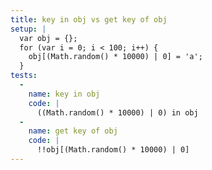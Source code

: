 ```yaml
---
title: key in obj vs get key of obj
setup: |
  var obj = {};
  for (var i = 0; i < 100; i++) {
    obj[(Math.random() * 10000) | 0] = 'a';
  }
tests:
  -
    name: key in obj
    code: |
      ((Math.random() * 10000) | 0) in obj
  -
    name: get key of obj
    code: |
      !!obj[(Math.random() * 10000) | 0]
---
```


